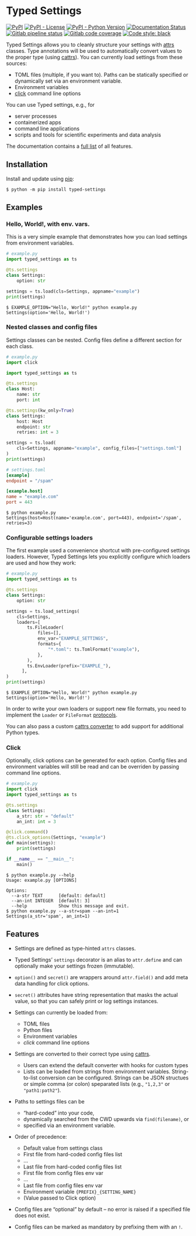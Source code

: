 # Typed Settings

[![PyPI](https://img.shields.io/pypi/v/typed-settings)](https://pypi.org/project/typed-settings/)
[![PyPI - License](https://img.shields.io/pypi/l/typed-settings)](https://pypi.org/project/typed-settings/)
[![PyPI - Python Version](https://img.shields.io/pypi/pyversions/typed-settings)](https://pypi.org/project/typed-settings/)
[![Documentation Status](https://readthedocs.org/projects/typed-settings/badge/?version=latest)](https://typed-settings.readthedocs.io/en/latest/?badge=latest)
[![Gitlab pipeline status](https://img.shields.io/gitlab/pipeline/sscherfke/typed-settings/main)](https://gitlab.com/sscherfke/typed-settings/-/pipelines/charts)
[![Gitlab code coverage](https://img.shields.io/gitlab/coverage/sscherfke/typed-settings/main)](https://gitlab.com/sscherfke/typed-settings/-/graphs/main/charts)
[![Code style: black](https://img.shields.io/badge/code%20style-black-000000.svg)](https://github.com/psf/black)


Typed Settings allows you to cleanly structure your settings with [attrs](https://www.attrs.org) classes.
Type annotations will be used to automatically convert values to the proper type (using [cattrs](https://cattrs.readthedocs.io)).
You can currently load settings from these sources:

- TOML files (multiple, if you want to).  Paths can be statically specified or dynamically set via an environment variable.
- Environment variables
- [click](https://click.palletsprojects.com) command line options

You can use Typed settings, e.g., for

- server processes
- containerized apps
- command line applications
- scripts and tools for scientific experiments and data analysis

The documentation contains a [full list](https://typed-settings.readthedocs.io/en/latest/why.html#comprehensive-list-of-features) of all features.


## Installation

Install and update using [pip](https://pip.pypa.io/en/stable/quickstart/):

```console
$ python -m pip install typed-settings
```

## Examples

### Hello, World!, with env. vars.

This is a very simple example that demonstrates how you can load settings from environment variables.

```python
# example.py
import typed_settings as ts

@ts.settings
class Settings:
    option: str

settings = ts.load(cls=Settings, appname="example")
print(settings)
```

```console
$ EXAMPLE_OPTION="Hello, World!" python example.py
Settings(option='Hello, World!')
```


### Nested classes and config files

Settings classes can be nested.
Config files define a different section for each class.

```python
# example.py
import click

import typed_settings as ts

@ts.settings
class Host:
    name: str
    port: int

@ts.settings(kw_only=True)
class Settings:
    host: Host
    endpoint: str
    retries: int = 3

settings = ts.load(
    cls=Settings, appname="example", config_files=["settings.toml"]
)
print(settings)
```

```toml
# settings.toml
[example]
endpoint = "/spam"

[example.host]
name = "example.com"
port = 443
```

```console
$ python example.py
Settings(host=Host(name='example.com', port=443), endpoint='/spam', retries=3)
```


### Configurable settings loaders

The first example used a convenience shortcut with pre-configured settings loaders.
However, Typed Settings lets you explicitly configure which loaders are used and how they work:

```python
# example.py
import typed_settings as ts

@ts.settings
class Settings:
    option: str

settings = ts.load_settings(
    cls=Settings,
    loaders=[
        ts.FileLoader(
            files=[],
            env_var="EXAMPLE_SETTINGS",
            formats={
                "*.toml": ts.TomlFormat("example"),
            },
        ),
        ts.EnvLoader(prefix="EXAMPLE_"),
      ],
)
print(settings)
```

```console
$ EXAMPLE_OPTION="Hello, World!" python example.py
Settings(option='Hello, World!')
```

In order to write your own loaders or support new file formats, you need to implement the `Loader` or `FileFormat` [protocols](https://typed-settings.readthedocs.io/en/latest/apiref.html#module-typed_settings.loaders).

You can also pass a custom [cattrs converter](https://cattrs.readthedocs.io/en/latest/index.html) to add support for additional Python types.

### Click

Optionally, click options can be generated for each option.  Config files and environment variables will still be read and can be overriden by passing command line options.


```python
# example.py
import click
import typed_settings as ts

@ts.settings
class Settings:
    a_str: str = "default"
    an_int: int = 3

@click.command()
@ts.click_options(Settings, "example")
def main(settings):
    print(settings)

if __name__ == "__main__":
    main()
```

```console
$ python example.py --help
Usage: example.py [OPTIONS]

Options:
  --a-str TEXT      [default: default]
  --an-int INTEGER  [default: 3]
  --help            Show this message and exit.
$ python example.py --a-str=spam --an-int=1
Settings(a_str='spam', an_int=1)
```


## Features

- Settings are defined as type-hinted `attrs` classes.

- Typed Settings’ `settings` decorator is an alias to `attr.define` and can optionally make your settings frozen (immutable).

- `option()` and `secret()` are wrappers around `attr.field()` and add meta data handling for click options.

- `secret()` attributes have string representation that masks the actual value, so that you can safely print or log settings instances.

- Settings can currently be loaded from:

  - TOML files
  - Python files
  - Environment variables
  - *click* command line options

- Settings are converted to their correct type using [cattrs](https://cattrs.readthedocs.io).

  - Users can extend the default converter with hooks for custom types
  - Lists can be loaded from strings from environment variables.
    String-to-list conversion can be configured.
    Strings can be JSON structues or simple comma (or colon) speparated lists (e.g., `"1,2,3"` or `"path1:path2"`).

- Paths to settings files can be

  - “hard-coded” into your code,
  - dynamically searched from the CWD upwards via `find(filename)`, or
  - specified via an environment variable.

- Order of precedence:

  - Default value from settings class
  - First file from hard-coded config files list
  - ...
  - Last file from hard-coded config files list
  - First file from config files env var
  - ...
  - Last file from config files env var
  - Environment variable `{PREFIX}_{SETTING_NAME}`
  - (Value passed to Click option)

- Config files are “optional” by default – no error is raised if a specified file does not exist.

- Config files can be marked as mandatory by prefixing them with an `!`.
